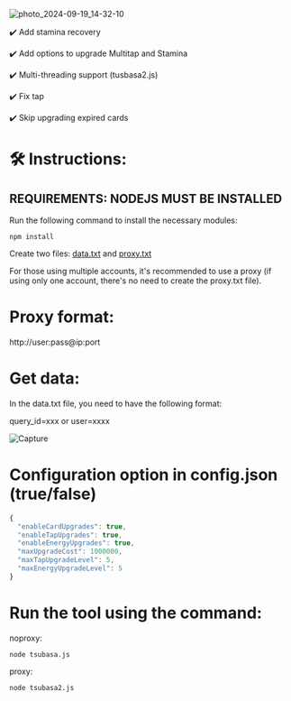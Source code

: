 ![photo_2024-09-19_14-32-10](https://github.com/user-attachments/assets/da850c53-83e4-4dd1-9d3c-c3a9435b9f3e)

✔️ Add stamina recovery

✔️ Add options to upgrade Multitap and Stamina

✔️ Multi-threading support (tusbasa2.js)

✔️ Fix tap

✔️ Skip upgrading expired cards

# 🛠️ Instructions:

## REQUIREMENTS: NODEJS MUST BE INSTALLED

Run the following command to install the necessary modules:

`npm install`

Create two files: [data.txt](data.txt) and [proxy.txt](proxy.txt)

For those using multiple accounts, it's recommended to use a proxy (if using only one account, there's no need to create the proxy.txt file).

# Proxy format:

http://user:pass@ip:port

# Get data:

In the data.txt file, you need to have the following format:

query_id=xxx or user=xxxx

![Capture](https://github.com/user-attachments/assets/6db0b3ed-86fe-4cf7-b9c3-9dde4c0f2efb)

# Configuration option in config.json (true/false)

```js
{
  "enableCardUpgrades": true,
  "enableTapUpgrades": true,
  "enableEnergyUpgrades": true,
  "maxUpgradeCost": 1000000,
  "maxTapUpgradeLevel": 5,
  "maxEnergyUpgradeLevel": 5
}
```

# Run the tool using the command:

noproxy:

`node tsubasa.js`

proxy:

`node tsubasa2.js`

